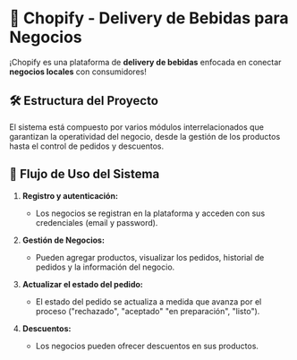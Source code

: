 # 🍻 **Chopify - Delivery de Bebidas para Negocios**  

¡Chopify es una plataforma de **delivery de bebidas** enfocada en conectar **negocios locales** con consumidores!

## 🛠️ **Estructura del Proyecto**  

El sistema está compuesto por varios módulos interrelacionados que garantizan la operatividad del negocio, desde la gestión de los productos hasta el control de pedidos y descuentos.

## 📲 **Flujo de Uso del Sistema**  

1. **Registro y autenticación:**  
   - Los negocios se registran en la plataforma y acceden con sus credenciales (email y password).  

2. **Gestión de Negocios:**  
   - Pueden agregar productos, visualizar los pedidos, historial de pedidos y la información del negocio.

3. **Actualizar el estado del pedido:**  
   - El estado del pedido se actualiza a medida que avanza por el proceso ("rechazado", "aceptado" "en preparación", "listo").

4. **Descuentos:**  
   - Los negocios pueden ofrecer descuentos en sus productos. 
